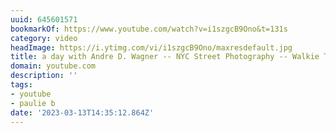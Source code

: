```yaml
---
uuid: 645601571
bookmarkOf: https://www.youtube.com/watch?v=i1szgcB9Ono&t=131s
category: video
headImage: https://i.ytimg.com/vi/i1szgcB9Ono/maxresdefault.jpg
title: a day with Andre D. Wagner -- NYC Street Photography -- Walkie Talkie ep. 16
domain: youtube.com
description: ''
tags:
- youtube
- paulie b
date: '2023-03-13T14:35:12.864Z'
---
```



